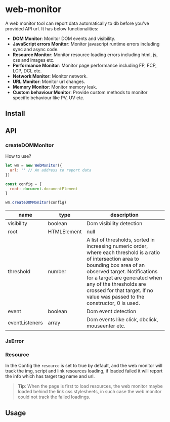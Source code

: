 # web-monitor

A web monitor tool can report data automatically to db before you've provided API url. It has below functionalities:

- **DOM Monitor**: Monitor DOM events and visibility.
- **JavaScript errors Monitor**: Monitor javascript runtime errors including sync and async code.
- **Resource Monitor**: Monitor resource loading errors including html, js, css and images etc.
- **Performance Monitor**: Monitor page performance including FP, FCP, LCP, DCL etc.
- **Network Monitor**: Monitor network.
- **URL Monitor**: Monitor url changes.
- **Memory Monitor**: Monitor memory leak.
- **Custom behaviour Monitor**: Provide custom methods to monitor specific behaviour like PV, UV etc.

## Install

## API

### createDOMMonitor

How to use?

```js
let wm = new WebMonitor({
  url: '' // An address to report data
})

const config = {
  root: document.documentElement
}

wm.createDOMMonitor(config)
```

| name | type | description |
| ---- | ----- | ------ |
| visibility | boolean | Dom visibility detection |
| root | HTMLElement | null | Ehe Element or Document whose bounds are used as the bounding box when testing for intersection.  |
| threshold | number | A list of thresholds, sorted in increasing numeric order, where each threshold is a ratio of intersection area to bounding box area of an observed target. Notifications for a target are generated when any of the thresholds are crossed for that target. If no value was passed to the constructor, 0 is used. |
| event | boolean | Dom event detection |
|  eventListeners | array | Dom events like click, dbclick, mouseenter etc. |


### JsError



### Resource

In the Config the `resource` is set to true by default, and the web monitor will track the img, script and link resources
loading, if loaded failed it will report the info which has target tag name and url.

> **Tip**: When the page is first to load resources, the web monitor maybe loaded behind the link css stylesheets, in such case
the web monitor could not track the failed loadings.

## Usage
